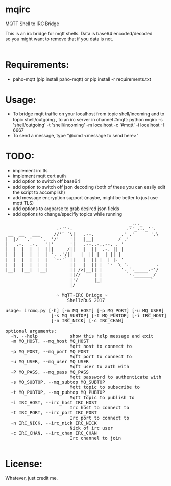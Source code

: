 # mqirc
MQTT Shell to IRC Bridge 


This is an irc bridge for mqtt shells. Data is base64 encoded/decoded <br>
so you might want to remove that if you data is not. <br><br>

# Requirements:

- paho-mqtt (pip install paho-mqtt) or pip install -r requirements.txt

# Usage:

- To bridge mqtt traffic on your localhost from topic shell/incoming and to topic shell/outgoing , to an irc server in channel #mqtt:
  python mqirc -s  'shell/outgoing' -t  'shell/incoming' -m localhost -c '#mqtt' -i localhost -I 6667
- To send a message, type "@cmd \<message to send here\>"

# TODO:

- implement irc tls
- implement mqtt cert auth
- add option to switch off base64
- add option to switch off json decoding (both of these you can easily edit the script to accomplish)
- add message encryption support (maybe, might be better to just use mqtt TLS)
- add options to argparse to grab desired json fields
- add options to change/specifiy topics while running

<pre>
                                              _..._     
                   .-''-.                    .-'_..._''.  
 __  __   ___     //'` `\|   .--.          .' .'      '.\ 
|  |/  `.'   `.  '/'    '|   |__|         / .'            
|   .-.  .-.   '|'      '|   .--..-,.--. . '              
|  |  |  |  |  |||     /||   |  ||  .-. || |              
|  |  |  |  |  | '. .'/||   |  || |  | || |              
|  |  |  |  |  |  `--'` ||   |  || |  | |. '              
|  |  |  |  |  |        ||   |  || |  '-  \ '.          . 
|__|  |__|  |__|        || />|__|| |       '. `._____.-'/ 
                        ||//     | |         `-.______ /  
                        |'/      |_|                  `   
                        |/
                        
                   ~ MqTT-IRC Bridge ~
                       ShellzRuS 2017

usage: ircmq.py [-h] [-m MQ_HOST] [-p MQ_PORT] [-u MQ_USER] [-P MQ_PASS]
                 [-s MQ_SUBTOP] [-t MQ_PUBTOP] [-i IRC_HOST] [-I IRC_PORT]
                 [-n IRC_NICK] [-c IRC_CHAN]

optional arguments:
  -h, --help            show this help message and exit
  -m MQ_HOST, --mq_host MQ_HOST
                        Mqtt host to connect to
  -p MQ_PORT, --mq_port MQ_PORT
                        Mqtt port to connect to
  -u MQ_USER, --mq_user MQ_USER
                        Mqtt user to auth with
  -P MQ_PASS, --mq_pass MQ_PASS
                        Mqtt password to authenticate with
  -s MQ_SUBTOP, --mq_subtop MQ_SUBTOP
                        Mqtt topic to subscribe to
  -t MQ_PUBTOP, --mq_pubtop MQ_PUBTOP
                        Mqtt topic to publish to
  -i IRC_HOST, --irc_host IRC_HOST
                        Irc host to connect to
  -I IRC_PORT, --irc_port IRC_PORT
                        Irc port to connect to
  -n IRC_NICK, --irc_nick IRC_NICK
                        Nick of irc user
  -c IRC_CHAN, --irc_chan IRC_CHAN
                        Irc channel to join

</pre>

# License:

Whatever, just credit me.
